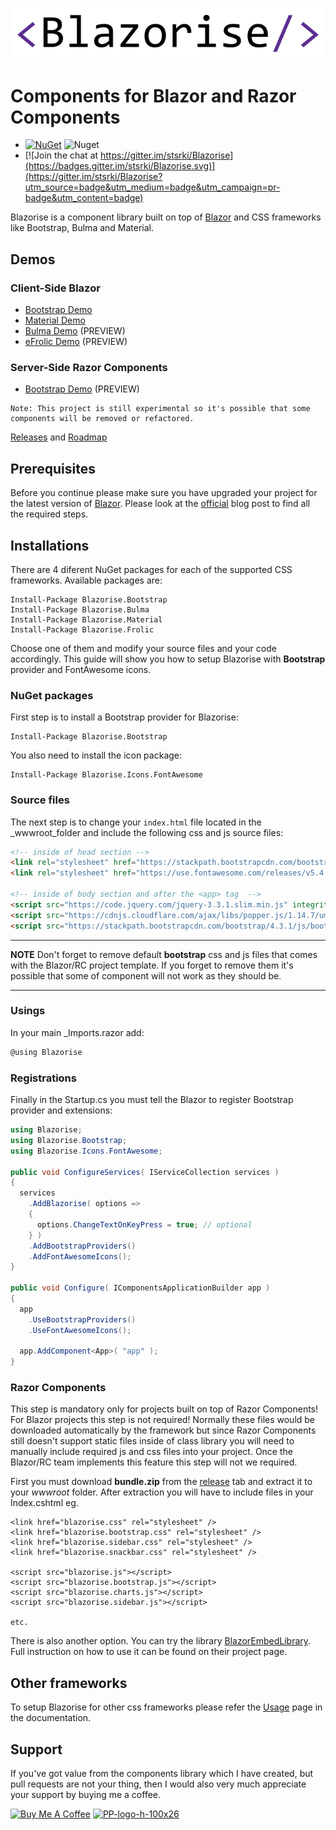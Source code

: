 ![Blazorise](docs/assets/images/blazorise.png)

# Components for Blazor and Razor Components

* [![NuGet](https://img.shields.io/nuget/vpre/Blazorise.svg)](https://www.nuget.org/profiles/stsrki) ![Nuget](https://img.shields.io/nuget/dt/Blazorise.svg)
* [![Join the chat at https://gitter.im/stsrki/Blazorise](https://badges.gitter.im/stsrki/Blazorise.svg)](https://gitter.im/stsrki/Blazorise?utm_source=badge&utm_medium=badge&utm_campaign=pr-badge&utm_content=badge)

Blazorise is a component library built on top of [Blazor](https://blazor.net/) and CSS frameworks like Bootstrap, Bulma and Material.

## Demos

### Client-Side Blazor

- [Bootstrap Demo](https://bootstrapdemo.blazorise.com)
- [Material Demo](https://materialdemo.blazorise.com/)
- [Bulma Demo](https://bulmademo.blazorise.com/) (PREVIEW)
- [eFrolic Demo](https://bulmademo.blazorise.com/) (PREVIEW)

### Server-Side Razor Components

- [Bootstrap Demo](https://rcbootstrapdemo.blazorise.com/) (PREVIEW)

```
Note: This project is still experimental so it's possible that some components will be removed or refactored.
```

[Releases](https://blazorise.com/docs/releases/) and [Roadmap](https://blazorise.com/docs/roadmap/)

## Prerequisites

Before you continue please make sure you have upgraded your project for the latest version of [Blazor](https://dotnet.microsoft.com/apps/aspnet/web-apps/client). Please look at the [official](https://devblogs.microsoft.com/aspnet/blazor-now-in-official-preview/) blog post to find all the required steps.

## Installations

There are 4 diferent NuGet packages for each of the supported CSS frameworks. Available packages are:

```
Install-Package Blazorise.Bootstrap
Install-Package Blazorise.Bulma
Install-Package Blazorise.Material
Install-Package Blazorise.Frolic
```

Choose one of them and modify your source files and your code accordingly. This guide will show you how to setup Blazorise with **Bootstrap** provider and FontAwesome icons.

### NuGet packages

First step is to install a Bootstrap provider for Blazorise:

```
Install-Package Blazorise.Bootstrap
```

You also need to install the icon package:

```
Install-Package Blazorise.Icons.FontAwesome
```

### Source files

The next step is to change your `index.html` file located in the _wwwroot_folder and include the following css and js source files:

```html
<!-- inside of head section -->
<link rel="stylesheet" href="https://stackpath.bootstrapcdn.com/bootstrap/4.3.1/css/bootstrap.min.css" integrity="sha384-ggOyR0iXCbMQv3Xipma34MD+dH/1fQ784/j6cY/iJTQUOhcWr7x9JvoRxT2MZw1T" crossorigin="anonymous">
<link rel="stylesheet" href="https://use.fontawesome.com/releases/v5.4.1/css/all.css" integrity="sha384-5sAR7xN1Nv6T6+dT2mhtzEpVJvfS3NScPQTrOxhwjIuvcA67KV2R5Jz6kr4abQsz" crossorigin="anonymous">

<!-- inside of body section and after the <app> tag  -->
<script src="https://code.jquery.com/jquery-3.3.1.slim.min.js" integrity="sha384-q8i/X+965DzO0rT7abK41JStQIAqVgRVzpbzo5smXKp4YfRvH+8abtTE1Pi6jizo" crossorigin="anonymous"></script>
<script src="https://cdnjs.cloudflare.com/ajax/libs/popper.js/1.14.7/umd/popper.min.js" integrity="sha384-UO2eT0CpHqdSJQ6hJty5KVphtPhzWj9WO1clHTMGa3JDZwrnQq4sF86dIHNDz0W1" crossorigin="anonymous"></script>
<script src="https://stackpath.bootstrapcdn.com/bootstrap/4.3.1/js/bootstrap.min.js" integrity="sha384-JjSmVgyd0p3pXB1rRibZUAYoIIy6OrQ6VrjIEaFf/nJGzIxFDsf4x0xIM+B07jRM" crossorigin="anonymous"></script>
```

---
**NOTE**
 Don't forget to remove default **bootstrap** css and js files that comes with the Blazor/RC project template. If you forget to remove them it's possible that some of component will not work as they should be.

---

### Usings

In your main _Imports.razor add:

```cs
@using Blazorise
```

### Registrations

Finally in the Startup.cs you must tell the Blazor to register Bootstrap provider and extensions:

```cs
using Blazorise;
using Blazorise.Bootstrap;
using Blazorise.Icons.FontAwesome;

public void ConfigureServices( IServiceCollection services )
{
  services
    .AddBlazorise( options =>
    {
      options.ChangeTextOnKeyPress = true; // optional
    } )
    .AddBootstrapProviders()
    .AddFontAwesomeIcons();
}

public void Configure( IComponentsApplicationBuilder app )
{
  app
    .UseBootstrapProviders()
    .UseFontAwesomeIcons();

  app.AddComponent<App>( "app" );
}
```

### Razor Components

This step is mandatory only for projects built on top of Razor Components! For Blazor projects this step is not required! Normally these files would be downloaded automatically by the framework but since Razor Components still doesn't support static files inside of class library you will need to manually include required js and css files into your project. Once the Blazor/RC team implements this feature this step will not we required.

First you must download **bundle.zip** from the [release](https://github.com/stsrki/Blazorise/releases) tab and extract it to your _wwwroot_ folder. After extraction you will have to include files in your Index.cshtml eg.

```
<link href="blazorise.css" rel="stylesheet" />
<link href="blazorise.bootstrap.css" rel="stylesheet" />
<link href="blazorise.sidebar.css" rel="stylesheet" />
<link href="blazorise.snackbar.css" rel="stylesheet" />

<script src="blazorise.js"></script>
<script src="blazorise.bootstrap.js"></script>
<script src="blazorise.charts.js"></script>
<script src="blazorise.sidebar.js"></script>

etc.
```

There is also another option. You can try the library [BlazorEmbedLibrary](https://github.com/SQL-MisterMagoo/BlazorEmbedLibrary). Full instruction on how to use it can be found on their project page.

## Other frameworks

To setup Blazorise for other css frameworks please refer the [Usage](https://blazorise.com/docs/usage/) page in the documentation.

## Support

If you've got value from the components library which I have created, but pull requests are not your thing, then I would also very much appreciate your support by buying me a coffee.

<a href="https://www.buymeacoffee.com/mladenmacanovic" target="_blank"><img src="https://www.buymeacoffee.com/assets/img/custom_images/white_img.png" alt="Buy Me A Coffee" style="height: auto !important;width: auto !important;" ></a> <a href="https://www.paypal.me/mladenmacanovic/5usd" id="donate-amount-5-usd"><img src="https://i.ibb.co/BKtv9Fs/PP-logo-h-100x26.png" alt="PP-logo-h-100x26" border="0"></a>
